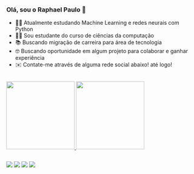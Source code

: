 ### Olá, sou o Raphael Paulo 👋

- 👨‍💻 Atualmente estudando Machine Learning e redes neurais com Python
- 👨‍🎓 Sou estudante do curso de ciências da computação
- 📚 Buscando migração de carreira para área de tecnologia
- 🤓 Buscando oportunidade em algum projeto para colaborar e ganhar experiência
- ✉️ Contate-me através de alguma rede social abaixo! até logo! 

##
<div>
<a = href="https://github.com/raphaelp-silva"> 
<img height="180em" src="https://github-readme-stats.vercel.app/api?username=raphaelp-silva&show_icons=true&theme=tokyonight"/>
<img height="180em" src="https://github-readme-stats.vercel.app/api/top-langs/?username=raphaelp-silva&layout=compact&theme=tokyonight"/>
</div>

##
<div>
  <a href="https://instagram.com/raphaelpaulo27" target="_blank"><img src="https://img.shields.io/badge/-Instagram-%23E4405F?style=for-the-badge&logo=instagram&logoColor=white" target="_blank"></a>
 <a href="https://discord.gg/raphaelpaulo27" target="_blank"><img src="https://img.shields.io/badge/Discord-7289DA?style=for-the-badge&logo=discord&logoColor=white" target="_blank"></a> 
  <a href = "mailto:raphaelp.silva@outlook.com"><img src="https://img.shields.io/badge/Microsoft_Outlook-0078D4?style=for-the-badge&logo=microsoft-outlook&logoColor=white" target="_blank"></a>
  <a href="https://www.linkedin.com/in/raphael-silva-44a47114b/" target="_blank"><img src="https://img.shields.io/badge/-LinkedIn-%230077B5?style=for-the-badge&logo=linkedin&logoColor=white" target="_blank"></a> 
  
</div>
